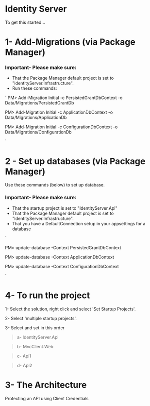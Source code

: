 # Identity Server
To get this started...

# 1- Add-Migrations (via Package Manager)

### Important- Please make sure:
* That the Package Manager default project is set to "IdentityServer.Infrastructure".
* Run these commands: 

`
PM> Add-Migration Initial -c PersistedGrantDbContext -o Data/Migrations/PersistedGrantDb

PM> Add-Migration Initial -c ApplicationDbContext -o Data/Migrations/ApplicationDb

PM> Add-Migration Initial -c ConfigurationDbContext -o Data/Migrations/ConfigurationDb

`

# 2 - Set up databases (via Package Manager)
 Use these commands (below) to set up database. 

### Important- Please make sure:
* That the startup project is set to "IdentityServer.Api" 
* That the Package Manager default project is set to "IdentityServer.Infrastructure".
* That you have a DefaultConnection setup in your appsettings for a database

`

PM> update-database -Context PersistedGrantDbContext

PM> update-database -Context ApplicationDbContext

PM> update-database -Context ConfigurationDbContext

`

# 4- To run the project
1- Select the solution, right click and select 'Set Startup Projects'.

2- Select 'multiple startup projects'.

3- Select and set in this order 
>a- IdentityServer.Api

>b- MvcClient.Web

>c- Api1

>d- Api2 
 

# 3- The Architecture

Protecting an API using Client Credentials  